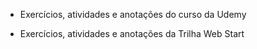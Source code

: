 - Exercícios, atividades e anotações do curso da Udemy

- Exercícios, atividades e anotações da Trilha Web Start
